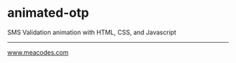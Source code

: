 # animated-otp
SMS Validation animation with HTML, CSS, and Javascript

-------------------------------------------------------
www.meacodes.com
